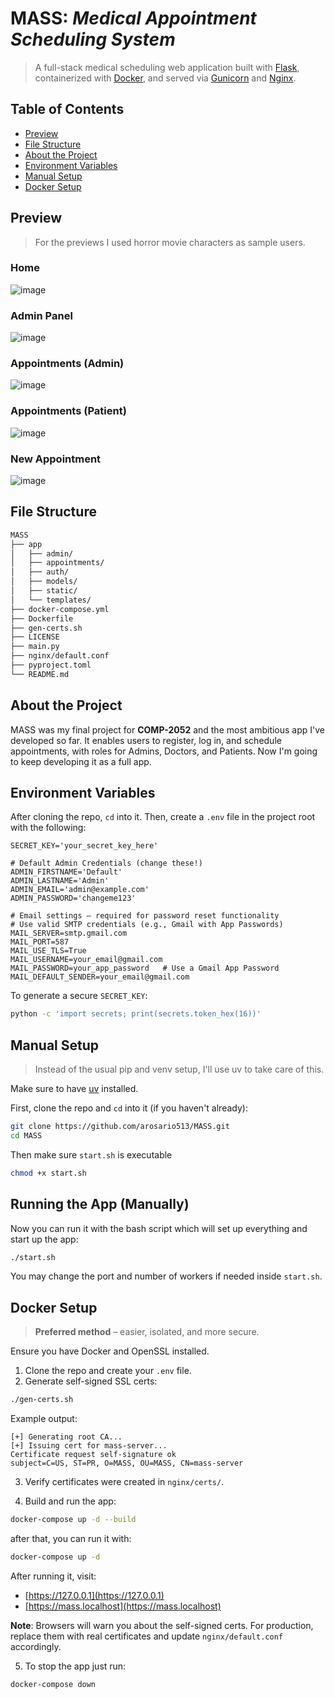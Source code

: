 # **MASS**: _Medical Appointment Scheduling System_

> A full-stack medical scheduling web application built with [Flask](https://flask.palletsprojects.com/en/stable/), containerized with [Docker](https://www.docker.com/), and served via [Gunicorn](https://gunicorn.org/) and [Nginx](https://nginx.org/en/).

## Table of Contents

- [Preview](#preview)
- [File Structure](#file-structure)
- [About the Project](#about-the-project)
- [Environment Variables](#environment-variables)
- [Manual Setup](#manual-setup)
- [Docker Setup](#docker-setup)

## Preview

> For the previews I used horror movie characters as sample users.

### Home

![image](https://github.com/user-attachments/assets/a3d7ae71-91aa-4a65-a310-f9f66c68f8be)

### Admin Panel

![image](https://github.com/user-attachments/assets/0c4e1215-c33b-4574-8832-2e6f899a062d)

### Appointments (Admin)

![image](https://github.com/user-attachments/assets/5b9dc803-9996-4d64-b7f7-b4147099bd19)

### Appointments (Patient)

![image](https://github.com/user-attachments/assets/9c512f22-c7b5-4175-8831-cce08723da5a)

### New Appointment

![image](https://github.com/user-attachments/assets/42bb0c84-5b1b-4fea-9a8d-14bcf38eef79)

## File Structure

```bash
MASS
├── app
│   ├── admin/
│   ├── appointments/
│   ├── auth/
│   ├── models/
│   ├── static/
│   └── templates/
├── docker-compose.yml
├── Dockerfile
├── gen-certs.sh
├── LICENSE
├── main.py
├── nginx/default.conf
├── pyproject.toml
└── README.md
```

## About the Project

MASS was my final project for **COMP-2052** and the most ambitious app I've developed so far. It enables users to register, log in, and schedule appointments, with roles for Admins, Doctors, and Patients. Now I'm going to keep developing it as a full app.

## Environment Variables

After cloning the repo, `cd` into it. Then, create a `.env` file in the project root with the following:

```env
SECRET_KEY='your_secret_key_here'

# Default Admin Credentials (change these!)
ADMIN_FIRSTNAME='Default'
ADMIN_LASTNAME='Admin'
ADMIN_EMAIL='admin@example.com'
ADMIN_PASSWORD='changeme123'

# Email settings — required for password reset functionality
# Use valid SMTP credentials (e.g., Gmail with App Passwords)
MAIL_SERVER=smtp.gmail.com
MAIL_PORT=587
MAIL_USE_TLS=True
MAIL_USERNAME=your_email@gmail.com
MAIL_PASSWORD=your_app_password   # Use a Gmail App Password
MAIL_DEFAULT_SENDER=your_email@gmail.com
```

To generate a secure `SECRET_KEY`:

```bash
python -c 'import secrets; print(secrets.token_hex(16))'
```

## Manual Setup

> Instead of the usual pip and venv setup, I'll use uv to take care of this.

Make sure to have [uv](https://docs.astral.sh/uv/getting-started/installation/) installed.

First, clone the repo and `cd` into it (if you haven't already):

```bash
git clone https://github.com/arosario513/MASS.git
cd MASS
```

Then make sure `start.sh` is executable

```bash
chmod +x start.sh
```

## Running the App (Manually)

Now you can run it with the bash script which will set up everything and start up the app:

```bash
./start.sh
```

You may change the port and number of workers if needed inside `start.sh`.

## Docker Setup

> **Preferred method** – easier, isolated, and more secure.

Ensure you have Docker and OpenSSL installed.

1. Clone the repo and create your `.env` file.
2. Generate self-signed SSL certs:

```bash
./gen-certs.sh
```

Example output:

```
[+] Generating root CA...
[+] Issuing cert for mass-server...
Certificate request self-signature ok
subject=C=US, ST=PR, O=MASS, OU=MASS, CN=mass-server
```

3. Verify certificates were created in `nginx/certs/`.

4. Build and run the app:

```bash
docker-compose up -d --build
```

after that, you can run it with:

```bash
docker-compose up -d
```

After running it, visit:

- [https://127.0.0.1](https://127.0.0.1)
- [https://mass.localhost](https://mass.localhost)

**Note**: Browsers will warn you about the self-signed certs. For production, replace them with real certificates and update `nginx/default.conf` accordingly.

5. To stop the app just run:

```bash
docker-compose down
```
